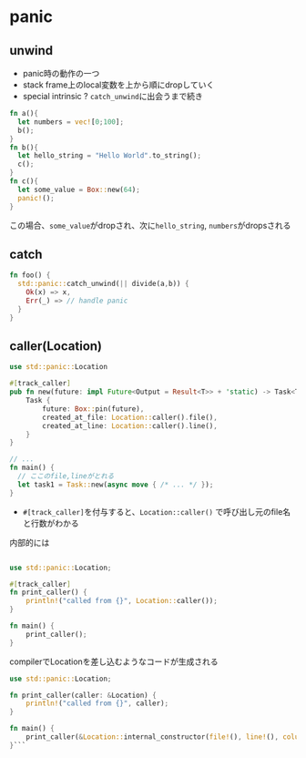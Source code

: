 # panic

## unwind

* panic時の動作の一つ
* stack frame上のlocal変数を上から順にdropしていく
* special intrinsic ? `catch_unwind`に出会うまで続き

```rust
fn a(){
  let numbers = vec![0;100];
  b();
}
fn b(){
  let hello_string = "Hello World".to_string();
  c();
}
fn c(){
  let some_value = Box::new(64);
  panic!();
}
```

この場合、`some_value`がdropされ、次に`hello_string`, `numbers`がdropsされる

## catch

```rust
fn foo() {
  std::panic::catch_unwind(|| divide(a,b)) {
    Ok(x) => x,
    Err(_) => // handle panic
  }
}
```


## caller(Location)

```rust
use std::panic::Location

#[track_caller]
pub fn new(future: impl Future<Output = Result<T>> + 'static) -> Task<T> {
    Task {
        future: Box::pin(future),
        created_at_file: Location::caller().file(),
        created_at_line: Location::caller().line(),
    }
}

// ...
fn main() {
  // ここのfile,lineがとれる
  let task1 = Task::new(async move { /* ... */ });
}
```

* `#[track_caller]`を付与すると、`Location::caller()` で呼び出し元のfile名と行数がわかる

内部的には

```rust

use std::panic::Location;

#[track_caller]
fn print_caller() {
    println!("called from {}", Location::caller());
}

fn main() {
    print_caller();
}
```

compilerでLocationを差し込むようなコードが生成される

```rust
use std::panic::Location;

fn print_caller(caller: &Location) {
    println!("called from {}", caller);
}

fn main() {
    print_caller(&Location::internal_constructor(file!(), line!(), column!()));
}```
